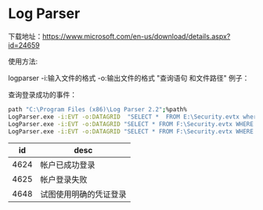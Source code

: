 # Log Parser

下载地址：https://www.microsoft.com/en-us/download/details.aspx?id=24659

使用方法:

logparser -i:输入文件的格式 -o:输出文件的格式 "查询语句 和文件路径"
例子：

查询登录成功的事件：

```sh
path "C:\Program Files (x86)\Log Parser 2.2";%path%
LogParser.exe -i:EVT -o:DATAGRID  "SELECT *  FROM E:\Security.evtx where EventID=4624"
LogParser.exe -i:EVT -o:DATAGRID "SELECT * FROM F:\Security.evtx WHERE EventID=4624 ORDER BY TimeGenerated DESC"
LogParser.exe -i:EVT -o:DATAGRID "SELECT * FROM F:\Security.evtx WHERE EventID=4624 OR EventID=4625 ORDER BY TimeGenerated DESC"

```

| id   | desc                   |
| ---- | ---------------------- |
| 4624 | 帐户已成功登录         |
| 4625 | 帐户登录失败           |
| 4648 | 试图使用明确的凭证登录 |
